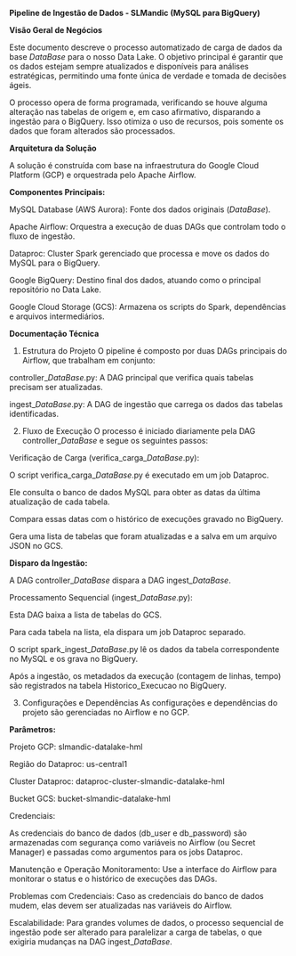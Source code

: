 **Pipeline de Ingestão de Dados - SLMandic (MySQL para BigQuery)**

**Visão Geral de Negócios**

Este documento descreve o processo automatizado de carga de dados da base *DataBase* para o nosso Data Lake. O objetivo principal é garantir que os dados estejam sempre atualizados e disponíveis para análises estratégicas, permitindo uma fonte única de verdade e tomada de decisões ágeis.

O processo opera de forma programada, verificando se houve alguma alteração nas tabelas de origem e, em caso afirmativo, disparando a ingestão para o BigQuery. Isso otimiza o uso de recursos, pois somente os dados que foram alterados são processados.

**Arquitetura da Solução**

A solução é construída com base na infraestrutura do Google Cloud Platform (GCP) e orquestrada pelo Apache Airflow.

**Componentes Principais:**

MySQL Database (AWS Aurora): Fonte dos dados originais (*DataBase*).

Apache Airflow: Orquestra a execução de duas DAGs que controlam todo o fluxo de ingestão.

Dataproc: Cluster Spark gerenciado que processa e move os dados do MySQL para o BigQuery.

Google BigQuery: Destino final dos dados, atuando como o principal repositório no Data Lake.

Google Cloud Storage (GCS): Armazena os scripts do Spark, dependências e arquivos intermediários.


**Documentação Técnica**

1. Estrutura do Projeto
O pipeline é composto por duas DAGs principais do Airflow, que trabalham em conjunto:

controller_*DataBase*.py: A DAG principal que verifica quais tabelas precisam ser atualizadas.

ingest_*DataBase*.py: A DAG de ingestão que carrega os dados das tabelas identificadas.

2. Fluxo de Execução
O processo é iniciado diariamente pela DAG controller_*DataBase* e segue os seguintes passos:

Verificação de Carga (verifica_carga_*DataBase*.py):

O script verifica_carga_*DataBase*.py é executado em um job Dataproc.

Ele consulta o banco de dados MySQL para obter as datas da última atualização de cada tabela.

Compara essas datas com o histórico de execuções gravado no BigQuery.

Gera uma lista de tabelas que foram atualizadas e a salva em um arquivo JSON no GCS.

**Disparo da Ingestão:**

A DAG controller_*DataBase* dispara a DAG ingest_*DataBase*.

Processamento Sequencial (ingest_*DataBase*.py):

Esta DAG baixa a lista de tabelas do GCS.

Para cada tabela na lista, ela dispara um job Dataproc separado.

O script spark_ingest_*DataBase*.py lê os dados da tabela correspondente no MySQL e os grava no BigQuery.

Após a ingestão, os metadados da execução (contagem de linhas, tempo) são registrados na tabela Historico_Execucao no BigQuery.

3. Configurações e Dependências
As configurações e dependências do projeto são gerenciadas no Airflow e no GCP.

**Parâmetros:**

Projeto GCP: slmandic-datalake-hml

Região do Dataproc: us-central1

Cluster Dataproc: dataproc-cluster-slmandic-datalake-hml

Bucket GCS: bucket-slmandic-datalake-hml

Credenciais:

As credenciais do banco de dados (db_user e db_password) são armazenadas com segurança como variáveis no Airflow (ou Secret Manager) e passadas como argumentos para os jobs Dataproc.

Manutenção e Operação
Monitoramento: Use a interface do Airflow para monitorar o status e o histórico de execuções das DAGs.

Problemas com Credenciais: Caso as credenciais do banco de dados mudem, elas devem ser atualizadas nas variáveis do Airflow.

Escalabilidade: Para grandes volumes de dados, o processo sequencial de ingestão pode ser alterado para paralelizar a carga de tabelas, o que exigiria mudanças na DAG ingest_*DataBase*.